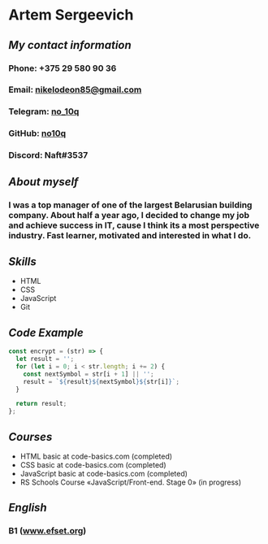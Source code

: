 # **Artem Sergeevich**
## **_My contact information_**
### **Phone**: +375 29 580 90 36
### **Email**: nikelodeon85@gmail.com
### **Telegram**: [no_10q](https://web.telegram.org/z/#1065237817)
### **GitHub**: [no10q](https://github.com/no10q)
### **Discord**: Naft#3537
## **_About myself_**
### I was a top manager of one of the largest Belarusian building company. About half a year ago, I decided to change my job and achieve success in IT, cause I think its a most perspective industry. Fast learner, motivated and interested in what I do.
## **_Skills_**
*   HTML
*   CSS
*   JavaScript
*   Git
## **_Code Example_**
```javascript
const encrypt = (str) => {
  let result = '';
  for (let i = 0; i < str.length; i += 2) {
    const nextSymbol = str[i + 1] || '';
    result = `${result}${nextSymbol}${str[i]}`;
  }

  return result;
};
```
## **_Courses_**
*   HTML basic at code-basics.com (completed)
*   CSS basic at code-basics.com (completed)
*   JavaScript basic at code-basics.com (completed)
*   RS Schools Course «JavaScript/Front-end. Stage 0» (in progress)
## **_English_**
### B1 (www.efset.org)